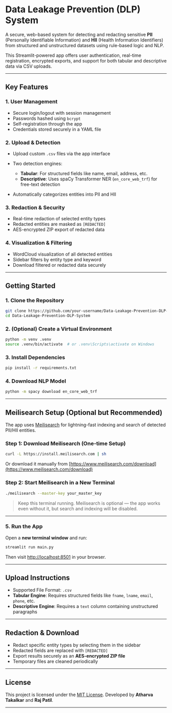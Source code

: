 # Data Leakage Prevention (DLP) System

A secure, web-based system for detecting and redacting sensitive **PII** (Personally Identifiable Information) and **HII** (Health Information Identifiers) from structured and unstructured datasets using rule-based logic and NLP.

This Streamlit-powered app offers user authentication, real-time registration, encrypted exports, and support for both tabular and descriptive data via CSV uploads.

---

## Key Features

### 1. User Management

* Secure login/logout with session management
* Passwords hashed using `bcrypt`
* Self-registration through the app
* Credentials stored securely in a YAML file

### 2. Upload & Detection

* Upload custom `.csv` files via the app interface
* Two detection engines:

  * **Tabular**: For structured fields like name, email, address, etc.
  * **Descriptive**: Uses spaCy Transformer NER (`en_core_web_trf`) for free-text detection
* Automatically categorizes entities into PII and HII

### 3. Redaction & Security

* Real-time redaction of selected entity types
* Redacted entities are masked as `[REDACTED]`
* AES-encrypted ZIP export of redacted data

### 4. Visualization & Filtering

* WordCloud visualization of all detected entities
* Sidebar filters by entity type and keyword
* Download filtered or redacted data securely

---

## Getting Started

### 1. Clone the Repository

```bash
git clone https://github.com/your-username/Data-Leakage-Prevention-DLP-System.git
cd Data-Leakage-Prevention-DLP-System
```

### 2. (Optional) Create a Virtual Environment

```bash
python -m venv .venv
source .venv/bin/activate  # or .venv\Scripts\activate on Windows
```

### 3. Install Dependencies

```bash
pip install -r requirements.txt
```

### 4. Download NLP Model

```bash
python -m spacy download en_core_web_trf
```

---

## Meilisearch Setup (Optional but Recommended)

The app uses [Meilisearch](https://www.meilisearch.com/) for lightning-fast indexing and search of detected PII/HII entities.

### Step 1: Download Meilisearch (One-time Setup)

```bash
curl -L https://install.meilisearch.com | sh
```

Or download it manually from [https://www.meilisearch.com/download](https://www.meilisearch.com/download)

### Step 2: Start Meilisearch in a New Terminal

```bash
./meilisearch --master-key your_master_key
```

> Keep this terminal running. Meilisearch is optional — the app works even without it, but search and indexing will be disabled.

---

### 5. Run the App

Open a **new terminal window** and run:

```bash
streamlit run main.py
```

Then visit [http://localhost:8501](http://localhost:8501) in your browser.

---

## Upload Instructions

* Supported File Format: `.csv`
* **Tabular Engine**: Requires structured fields like `fname`, `lname`, `email`, `phone`, etc.
* **Descriptive Engine**: Requires a `text` column containing unstructured paragraphs

---

## Redaction & Download

* Redact specific entity types by selecting them in the sidebar
* Redacted fields are replaced with `[REDACTED]`
* Export results securely as an **AES-encrypted ZIP file**
* Temporary files are cleaned periodically

---

## License

This project is licensed under the [MIT License](LICENSE).
Developed by **Atharva Takalkar** and **Raj Patil**.

---
